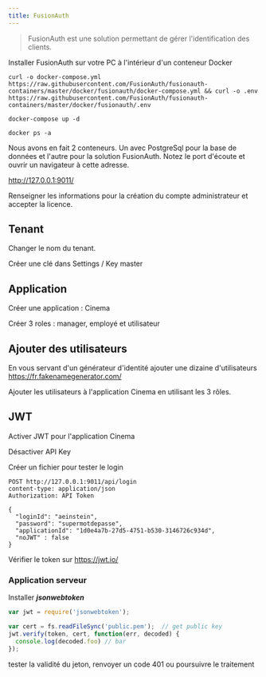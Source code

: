 ```yaml
---
title: FusionAuth
---
```


> FusionAuth est une solution permettant de gérer l'identification des clients.


Installer FusionAuth sur votre PC à l'intérieur d'un conteneur Docker

```shell
curl -o docker-compose.yml https://raw.githubusercontent.com/FusionAuth/fusionauth-containers/master/docker/fusionauth/docker-compose.yml && curl -o .env https://raw.githubusercontent.com/FusionAuth/fusionauth-containers/master/docker/fusionauth/.env
```

```shell
docker-compose up -d
```

```shell
docker ps -a
```

Nous avons en fait 2 conteneurs. Un avec PostgreSql pour la base de données et l'autre pour la solution FusionAuth.
Notez le port d'écoute et ouvrir un navigateur à cette adresse.

http://127.0.0.1:9011/

Renseigner les informations pour la création du compte administrateur et accepter la licence.

## Tenant

Changer le nom du tenant.

Créer une clé dans Settings / Key master

## Application

Créer une application : Cinema

Créer 3 roles : manager, employé et utilisateur

## Ajouter des utilisateurs

En vous servant d'un générateur d'identité ajouter une dizaine d'utilisateurs
https://fr.fakenamegenerator.com/

Ajouter les utilisateurs à l'application Cinema en utilisant les 3 rôles.

## JWT

Activer JWT pour l'application Cinema

Désactiver API Key

Créer un fichier pour tester le login

```http
POST http://127.0.0.1:9011/api/login
content-type: application/json
Authorization: API Token

{
  "loginId": "aeinstein",
  "password": "supermotdepasse",
  "applicationId": "1d0e4a7b-27d5-4751-b530-3146726c934d",
  "noJWT" : false
}
```

Vérifier le token sur https://jwt.io/

### Application serveur

Installer ***jsonwebtoken***

```javascript
var jwt = require('jsonwebtoken');
```

```javascript
var cert = fs.readFileSync('public.pem');  // get public key
jwt.verify(token, cert, function(err, decoded) {
  console.log(decoded.foo) // bar
});
```

tester la validité du jeton, renvoyer un code 401 ou poursuivre le traitement
